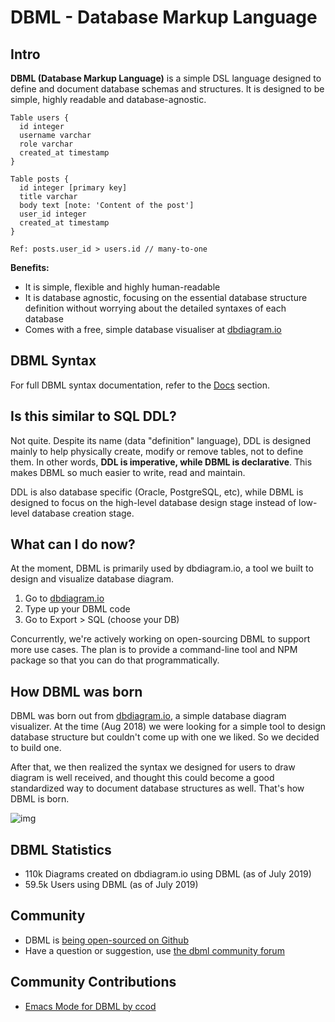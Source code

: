 # DBML - Database Markup Language

## Intro

**DBML (Database Markup Language)** is a simple DSL language designed to define and document database schemas and structures.
It is designed to be simple, highly readable and database-agnostic.


    Table users {
      id integer
      username varchar
      role varchar
      created_at timestamp
    }

    Table posts {
      id integer [primary key]
      title varchar
      body text [note: 'Content of the post']
      user_id integer
      created_at timestamp
    }

    Ref: posts.user_id > users.id // many-to-one


**Benefits:**

* It is simple, flexible and highly human-readable
* It is database agnostic, focusing on the essential database structure definition without worrying about the detailed syntaxes of each database
* Comes with a free, simple database visualiser at [dbdiagram.io](https://dbdiagram.io)

## DBML Syntax

For full DBML syntax documentation, refer to the [Docs](/docs/) section.

## Is this similar to SQL DDL?

Not quite. Despite its name (data "definition" language), DDL is designed mainly to help physically create, modify or
remove tables, not to define them. In other words, **DDL is imperative, while DBML is declarative**. This makes DBML
 so much easier to write, read and maintain.

DDL is also database specific (Oracle, PostgreSQL, etc), while DBML is designed to focus on the high-level database
 design stage instead of low-level database creation stage.

## What can I do now?

At the moment, DBML is primarily used by dbdiagram.io, a tool we built to design and visualize
 database diagram.

1. Go to [dbdiagram.io](https://dbdiagram.io)
2. Type up your DBML code
3. Go to Export > SQL (choose your DB)

Concurrently, we're actively working on open-sourcing DBML to support more use cases. The plan is to provide a command-line tool and NPM
package so that you can do that programmatically.


## How DBML was born

DBML was born out from [dbdiagram.io](https://dbdiagram.io), a simple database diagram visualizer. At the time (Aug 2018) we were looking for
 a simple tool to design database structure but couldn't come up with one we liked. So we decided to build one.

After that, we then realized the syntax we designed for users to draw diagram is well received, and thought this could
 become a good standardized way to document database structures as well. That's how DBML is born.

![img](https://i.imgur.com/8T1tIZp.gif)

## DBML Statistics

* 110k Diagrams created on dbdiagram.io using DBML (as of July 2019)
* 59.5k Users using DBML (as of July 2019)

## Community

* DBML is [being open-sourced on Github](https://github.com/holistics/dbml/)
* Have a question or suggestion, use [the dbml community forum](https://community.dbdiagram.io/)

## Community Contributions

* [Emacs Mode for DBML by ccod](https://github.com/ccod/dbd-mode)
